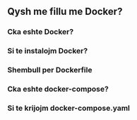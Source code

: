 ## Qysh me fillu me Docker?



### Cka eshte Docker?
### Si te instalojm Docker?
### Shembull per Dockerfile
### Cka eshte docker-compose?
### Si te krijojm docker-compose.yaml


